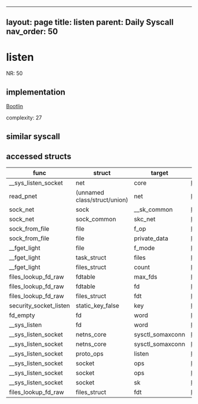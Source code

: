 
---
layout: page
title: listen
parent: Daily Syscall
nav_order: 50
---
        

# listen
NR: 50

## implementation
[Bootlin](https://elixir.bootlin.com/linux/v6.14.7/source/net/socket.c#L1888)

complexity: 27


## similar syscall


## accessed structs

|func|struct|target|location|has_read|has_write|
|--|--|--|--|--|--|
|__sys_listen_socket|net|core|https://elixir.bootlin.com/linux/v6.14.7/source/net/socket.c#L1864|true|true|
|read_pnet|(unnamed class/struct/union)|net|https://elixir.bootlin.com/linux/v6.14.7/source/include/net/net_namespace.h#L406|true|true|
|sock_net|sock|__sk_common|https://elixir.bootlin.com/linux/v6.14.7/source/include/net/sock.h#L661|true|true|
|sock_net|sock_common|skc_net|https://elixir.bootlin.com/linux/v6.14.7/source/include/net/sock.h#L661|false|false|
|sock_from_file|file|f_op|https://elixir.bootlin.com/linux/v6.14.7/source/net/socket.c#L519|true|true|
|sock_from_file|file|private_data|https://elixir.bootlin.com/linux/v6.14.7/source/net/socket.c#L520|true|true|
|__fget_light|file|f_mode|https://elixir.bootlin.com/linux/v6.14.7/source/fs/file.c#L1156|true|true|
|__fget_light|task_struct|files|https://elixir.bootlin.com/linux/v6.14.7/source/fs/file.c#L1142|true|true|
|__fget_light|files_struct|count|https://elixir.bootlin.com/linux/v6.14.7/source/fs/file.c#L1154|false|false|
|files_lookup_fd_raw|fdtable|max_fds|https://elixir.bootlin.com/linux/v6.14.7/source/include/linux/fdtable.h#L75|true|true|
|files_lookup_fd_raw|fdtable|fd|https://elixir.bootlin.com/linux/v6.14.7/source/include/linux/fdtable.h#L84|true|true|
|files_lookup_fd_raw|files_struct|fdt|https://elixir.bootlin.com/linux/v6.14.7/source/include/linux/fdtable.h#L74|false|false|
|security_socket_listen|static_key_false|key|https://elixir.bootlin.com/linux/v6.14.7/source/security/security.c#L4643|false|false|
|fd_empty|fd|word|https://elixir.bootlin.com/linux/v6.14.7/source/include/linux/file.h#L47|true|true|
|__sys_listen|fd|word|https://elixir.bootlin.com/linux/v6.14.7/source/net/socket.c#L1881|true|true|
|__sys_listen_socket|netns_core|sysctl_somaxconn|https://elixir.bootlin.com/linux/v6.14.7/source/net/socket.c#L1864|true|true|
|__sys_listen_socket|netns_core|sysctl_somaxconn|https://elixir.bootlin.com/linux/v6.14.7/source/net/socket.c#L1864|false|false|
|__sys_listen_socket|proto_ops|listen|https://elixir.bootlin.com/linux/v6.14.7/source/net/socket.c#L1870|true|true|
|__sys_listen_socket|socket|ops|https://elixir.bootlin.com/linux/v6.14.7/source/net/socket.c#L1870|true|true|
|__sys_listen_socket|socket|ops|https://elixir.bootlin.com/linux/v6.14.7/source/net/socket.c#L1870|false|false|
|__sys_listen_socket|socket|sk|https://elixir.bootlin.com/linux/v6.14.7/source/net/socket.c#L1864|true|true|
|files_lookup_fd_raw|files_struct|fdt|https://elixir.bootlin.com/linux/v6.14.7/source/include/linux/fdtable.h#L74|true|true|

